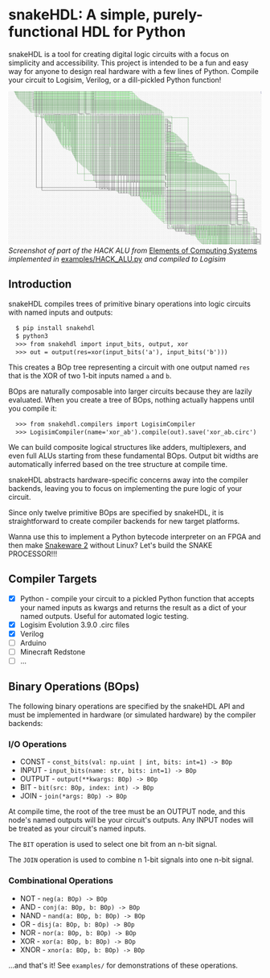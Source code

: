 
# snakeHDL: A simple, purely-functional HDL for Python

snakeHDL is a tool for creating digital logic circuits with a focus on simplicity and accessibility.
This project is intended to be a fun and easy way for anyone to design real hardware with a few lines of Python.
Compile your circuit to Logisim, Verilog, or a dill-pickled Python function!

![](HACK_ALU.png)
*Screenshot of part of the HACK ALU from* [Elements of Computing Systems](https://www.nand2tetris.org/book) *implemented in* [examples/HACK_ALU.py](https://github.com/joshiemoore/snakehdl/blob/master/examples/HACK_ALU.py) *and compiled to Logisim*

## Introduction
snakeHDL compiles trees of primitive binary operations into logic circuits with named inputs and outputs:

```
  $ pip install snakehdl
  $ python3
  >>> from snakehdl import input_bits, output, xor
  >>> out = output(res=xor(input_bits('a'), input_bits('b')))
```

This creates a BOp tree representing a circuit with one output named `res` that is the XOR of two 1-bit inputs named `a` and `b`.

BOps are naturally composable into larger circuits because they are lazily evaluated. When you create a tree of BOps, nothing actually happens until you compile it:

```
  >>> from snakehdl.compilers import LogisimCompiler
  >>> LogisimCompiler(name='xor_ab').compile(out).save('xor_ab.circ')
```

We can build composite logical structures like adders, multiplexers,
and even full ALUs starting from these fundamental BOps. Output bit widths
are automatically inferred based on the tree structure at compile time.

snakeHDL abstracts hardware-specific concerns away into the compiler backends,
leaving you to focus on implementing the pure logic of your circuit.

Since only twelve primitive BOps are specified by snakeHDL, it is straightforward to
create compiler backends for new target platforms.

Wanna use this to implement a Python bytecode interpreter on an FPGA and then make [Snakeware 2](https://github.com/joshiemoore/snakeware) without Linux? Let's build the SNAKE PROCESSOR!!!

## Compiler Targets
- [x] Python - compile your circuit to a pickled Python function that accepts your named inputs
    as kwargs and returns the result as a dict of your named outputs. Useful for automated logic testing.
- [x] Logisim Evolution 3.9.0 .circ files
- [x] Verilog
- [ ] Arduino
- [ ] Minecraft Redstone
- [ ] ...

## Binary Operations (BOps)
The following binary operations are specified by the snakeHDL API and must be implemented in hardware (or simulated hardware) by the compiler backends:

### I/O Operations
* CONST - `const_bits(val: np.uint | int, bits: int=1) -> BOp`
* INPUT - `input_bits(name: str, bits: int=1) -> BOp`
* OUTPUT - `output(**kwargs: BOp) -> BOp`
* BIT - `bit(src: BOp, index: int) -> BOp`
* JOIN - `join(*args: BOp) -> BOp`

At compile time, the root of the tree must be an OUTPUT node, and this node's named outputs
will be your circuit's outputs. Any INPUT nodes will be treated as your circuit's
named inputs.

The `BIT` operation is used to select one bit from an n-bit signal.

The `JOIN` operation is used to combine n 1-bit signals into one n-bit signal.

### Combinational Operations
* NOT - `neg(a: BOp) -> BOp`
* AND - `conj(a: BOp, b: BOp) -> BOp`
* NAND - `nand(a: BOp, b: BOp) -> BOp`
* OR - `disj(a: BOp, b: BOp) -> BOp`
* NOR - `nor(a: BOp, b: BOp) -> BOp`
* XOR - `xor(a: BOp, b: BOp) -> BOp`
* XNOR - `xnor(a: BOp, b: BOp) -> BOp`

...and that's it! See `examples/` for demonstrations of these operations.
